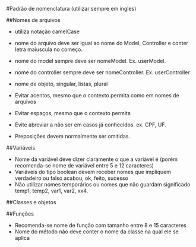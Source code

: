 #Padrão de nomenclatura (utilizar sempre em ingles)

##Nomes de arquivos

* utiliza notação camelCase
* nome do arquivo deve ser igual ao nome  do Model, Controller e conter letra maiuscula no começo.
* nome do model sempre deve ser nomeModel. Ex. userModel.
* nome do controller sempre deve ser nomeController. Ex. userController
* nome de objeto, singular, listas, plural

* Evitar acentos, mesmo que o contexto permita como em nomes de arquivos
* Evitar espaços, mesmo que o contexto permita
* Evite abreviar a não ser em casos já conhecidos. ex. CPF, UF. 
* Preposições devem normalmente ser omitidas.


##Variáveis
* Nome da variável deve dizer claramente o que a variável é (porém recomenda-se nome de variável entre 5 e 12 caracteres)
* Variáveis do tipo boolean devem receber nomes que impliquem verdadeiro ou falso acabou, ok, feito, sucesso
* Não utilizar nomes temporários ou nomes que não guardam significado temp1, temp2, var1, var2, xx4. 

##Classes e objetos

##Funções
* Recomenda-se nome de função com tamanho entre 8 e 15 caracteres
* Nome do método não deve conter o nome da classe na qual ele se aplica









